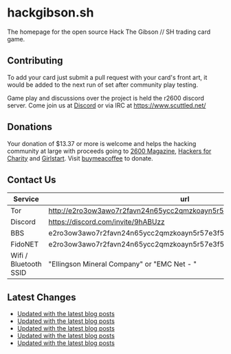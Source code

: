 # hackgibson.sh
The homepage for the open source Hack The Gibson // SH trading card game.


## Contributing

To add your card just submit a pull request with your card's front art, it would be added to the next run of set after community play testing.

Game play and discussions over the project is held the r2600 discord server. Come join us at [Discord](https://discord.com/invite/9hABUzz) or via IRC at https://www.scuttled.net/


## Donations

Your donation of $13.37 or more is welcome and helps the hacking community at large with proceeds going to [2600 Magazine](https://2600.com/), [Hackers for Charity](https://hackersforcharity.org) and [Girlstart](https://girlstart.org).  Visit [buymeacoffee](https://www.buymeacoffee.com/hackgibson.sh) to donate.


## Contact Us

Service | url
-|-
Tor | http://e2ro3ow3awo7r2favn24n65ycc2qmzkoayn5r57e3f56nvjwdcgg32ad.onion
Discord | https://discord.com/invite/9hABUzz
BBS | e2ro3ow3awo7r2favn24n65ycc2qmzkoayn5r57e3f56nvjwdcgg32ad.onion:23
FidoNET | e2ro3ow3awo7r2favn24n65ycc2qmzkoayn5r57e3f56nvjwdcgg32ad.onion:24554
Wifi / Bluetooth SSID | "Ellingson Mineral Company" or "EMC Net - <fidonet address>"

## Latest Changes
<!-- BLOG-POST-LIST:START -->
- [Updated with the latest blog posts](https://github.com/DFW2600/hackgibson.sh/commit/fe89064af88ff2ff40d3b0fd67f625e5233a10ab)
- [Updated with the latest blog posts](https://github.com/DFW2600/hackgibson.sh/commit/23ced2c637b8fc041fd4fb8ce1afc2c805b48429)
- [Updated with the latest blog posts](https://github.com/DFW2600/hackgibson.sh/commit/b10bcf1c4eba686d600c5f7b61100896cd69644c)
- [Updated with the latest blog posts](https://github.com/DFW2600/hackgibson.sh/commit/1dac7527a5e49025653579d14cf5233b5dc65995)
- [Updated with the latest blog posts](https://github.com/DFW2600/hackgibson.sh/commit/4e6867b18784a20b3521969f8fd1170bf6fdf3cb)
<!-- BLOG-POST-LIST:END -->
